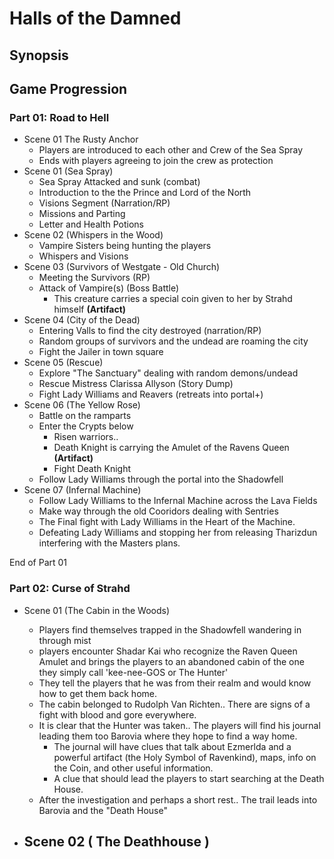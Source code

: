 # Halls of the Damned #

## Synopsis ##

## Game Progression ## 

### Part 01: Road to Hell ###

- Scene 01 The Rusty Anchor
    - Players are introduced to each other and Crew of the Sea Spray
    - Ends with players agreeing to join the crew as protection
- Scene 01 (Sea Spray)
    - Sea Spray Attacked and sunk (combat)
    - Introduction to the the Prince and Lord of the North
    - Visions Segment (Narration/RP)
    - Missions and Parting
    - Letter and Health Potions
- Scene 02 (Whispers in the Wood)
    - Vampire Sisters being hunting the players
    - Whispers and Visions
- Scene 03 (Survivors of Westgate - Old Church)
    - Meeting the Survivors (RP)
    - Attack of Vampire(s) (Boss Battle)
        - This creature carries a special coin given to her by Strahd himself **(Artifact)**
- Scene 04 (City of the Dead)
    - Entering Valls to find the city destroyed (narration/RP)
    - Random groups of survivors and the undead are roaming the city
    - Fight the Jailer in town square
- Scene 05 (Rescue) 
    - Explore "The Sanctuary" dealing with random demons/undead
    - Rescue Mistress Clarissa Allyson (Story Dump)
    - Fight Lady Williams and Reavers (retreats into portal+)
- Scene 06 (The Yellow Rose)
    - Battle on the ramparts
    - Enter the Crypts below
        - Risen warriors..
        - Death Knight is carrying the Amulet of the Ravens Queen **(Artifact)**
        - Fight Death Knight
    - Follow Lady Williams through the portal into the Shadowfell
- Scene 07 (Infernal Machine)
    - Follow Lady Williams to the Infernal Machine across the Lava Fields
    - Make way through the old Cooridors dealing with Sentries
    - The Final fight with Lady Williams in the Heart of the Machine. 
    - Defeating Lady Williams and stopping her from releasing Tharizdun interfering with the Masters plans.

End of Part 01

### Part 02: Curse of Strahd ###

- Scene 01 (The Cabin in the Woods)
    - Players find themselves trapped in the Shadowfell wandering in through mist
    - players encounter Shadar Kai who recognize the Raven Queen Amulet and brings the players to an abandoned cabin of the one they simply call 'kee-nee-GOS or The Hunter'
    - They tell the players that he was from their realm and would know how to get them back home. 
    - The cabin belonged to Rudolph Van Richten.. There are signs of a fight with blood and gore everywhere.
    - It is clear that the Hunter was taken.. The players will find his journal leading them too Barovia where they hope to find a way home. 
        - The journal will have clues that talk about Ezmerlda and a powerful artifact (the Holy Symbol of Ravenkind), maps, info on the Coin, and other useful information.
        - A clue that should lead the players to start searching at the Death House.
    - After the investigation and perhaps a short rest.. The trail leads into Barovia and the "Death House"

- Scene 02 ( The Deathhouse )
    - 